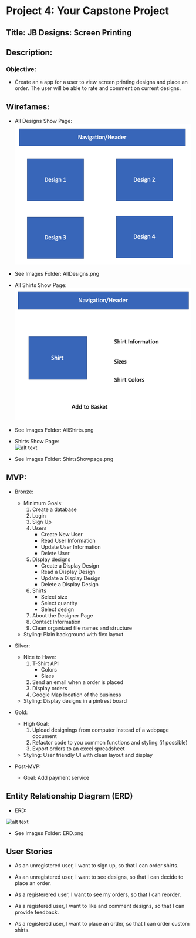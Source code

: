 # Project 4: Your Capstone Project

## Title: JB Designs: Screen Printing

## Description: 

### Objective:
* Create an a app for a user to view screen printing designs and place an order. The user will be able to rate and comment on current designs. 

## Wirefames:

* All Designs Show Page: <br />
![alt text](https://github.com/ambonetto/Project-4-Frontend/blob/master/Images/AllDesigns.png)

* See Images Folder: AllDesigns.png

* All Shirts Show Page: <br />
![alt text](https://github.com/ambonetto/Project-4-Frontend/blob/master/Images/ShirtShowpage.png)

* See Images Folder: AllShirts.png

* Shirts Show Page: <br />
![alt text](https://github.com/ambonetto/Project-4-Frontend/blob/master/Images/ShirtsShowpage.png)

* See Images Folder: ShirtsShowpage.png

## MVP:
* Bronze:
    * Minimum Goals:
        1. Create a database 
        2. Login
        3. Sign Up
        4. Users
            * Create New User
            * Read User Information
            * Update User Information
            * Delete User
        5. Display designs
            * Create a Display Design
            * Read a Display Design
            * Update a Display Design
            * Delete a Display Design
        6. Shirts
            * Select size
            * Select quantity
            * Select design
        7. About the Designer Page
        8. Contact Information
        9. Clean organized file names and structure
    * Styling: Plain background with flex layout

* Silver:
    * Nice to Have:
        1. T-Shirt API
            * Colors
            * Sizes
        2. Send an email when a order is placed
        3. Display orders
        5. Google Map location of the business
    * Styling: Display designs in a pintrest board

* Gold:
    * High Goal:
        1. Upload designings from computer instead of a webpage document
        2. Refactor code to you common functions and styling (if possible)
        3. Export orders to an excel spreadsheet
    * Styling: User friendly UI with clean layout and display

* Post-MVP:
    * Goal: Add payment service

## Entity Relationship Diagram (ERD)

* ERD:

![alt text](https://github.com/ambonetto/Project-4-Front/blob/master/Images/ERD.png)

* See Images Folder: ERD.png

## User Stories

* As an unregistered user, I want to sign up, so that I can order shirts.

* As an unregistered user, I want to see designs, so that I can decide to place an order.

* As a registerered user, I want to see my orders, so that I can reorder.

* As a registered user, I want to like and comment designs, so that I can provide feedback.

* As a registered user, I want to place an order, so that I can order custom shirts.